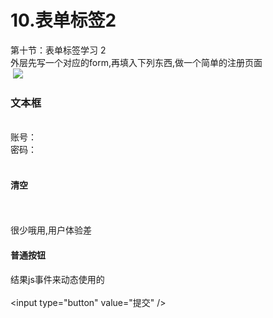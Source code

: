 # 10.表单标签2

第十节：表单标签学习 2<br />外层先写一个对应的form,再填入下列东西,做一个简单的注册页面<br /> ![](https://cdn.nlark.com/yuque/0/2019/png/349894/1561980556089-2aeed788-2242-42f5-a0f2-1ff8884935ef.png#align=left&display=inline&height=510&originHeight=405&originWidth=439&status=done&width=553)
<a name="5ac57ce6"></a>
### 文本框
<!--普通文本框 value：文本框中值--><br />账号： <input type="text" name="zh" value="123" /><br />密码：<input type="password" name="pwd" value="123"/><br /><!--单选框 实现单选的效果必须指定同一个name属性<br />默认会加载文本框里<br />![](https://cdn.nlark.com/yuque/0/2019/png/349894/1561980556160-aa116022-8861-49b5-860c-1b62d37d5af3.png#align=left&display=inline&height=110&originHeight=73&originWidth=228&status=done&width=342)
<a name="6530334e"></a>
### 选择框
checked：默认的选择-->
<a name="f5e3e5a8"></a>
#### 单选框:
注意要达到单选效果必须指定同一个名字(尽量有意义)<br />男：<input type="radio" name="sex" value="1"checked="checked"/><br />女：<input type="radio" name="sex" value="0"/><br />我们保存的时候真正保存的是value里的01,而不是选择的男女
<a name="1145703a"></a>
#### 多选框
抽烟:<input type="checkbox" value="1"checked="checked"><br />喝酒:<input type="checkbox" /><br />烫头:<input type="checkbox" /><br /><br />默认选择: checked="checked"
<a name="c6a16ef9"></a>
#### 多行文本框
个人介绍： <textarea rows="15" cols="20" value="">你好</textarea><br /><br />这里想指定默认内容使用value是不好使的,要想加默认内容必须加入到中间<br />![](https://cdn.nlark.com/yuque/0/2019/png/349894/1561980556229-beab7e48-d749-463d-92df-11e84742531c.png#align=left&display=inline&height=392&originHeight=261&originWidth=282&status=done&width=423)
<a name="b3d2ab18"></a>
#### 文件选择框
<input type="file" name="file" /><br /><br />![](https://cdn.nlark.com/yuque/0/2019/png/349894/1561980556287-af34ad6f-ef60-43f1-9bc4-34a91514beb6.png#align=left&display=inline&height=65&originHeight=43&originWidth=213&status=done&width=320)<br />弄好这里可以选择任何文件
<a name="71f68203"></a>
#### 隐藏框
<input type="hidden" name="sno" value="20180607" /><br />看不到任何东西,我们拿这个主要是做项目的修改功能<br />用户看不到,但通用存在的一个数据,我们会把这个值传过去,但是用户自己是看不到的
<a name="006ded9f"></a>
#### 下拉框
<select name="ch"><br /><option value="1">中国</option><br /><option value="2" selected="selected">美国</option><br /><option value="3">日本</option><br /><option value="4">新加坡</option><br /></select><br />同样给数据库的是1234<br />selected：默认的选择
<a name="939d5345"></a>
#### 提交
<!--提交按钮--><br /><input type="submit" value="提交" />
<a name="288f0c40"></a>
#### 清空
<!--清除按钮,清空写好的内容,回归到默认值-->	<br /><input type="reset" value="清除" /><br />很少哦用,用户体验差
<a name="0a32324a"></a>
#### 普通按钮
结果js事件来动态使用的<br /><!--普通的按钮 没有提交数据的功能--><br /><input type="button" value="提交" />
